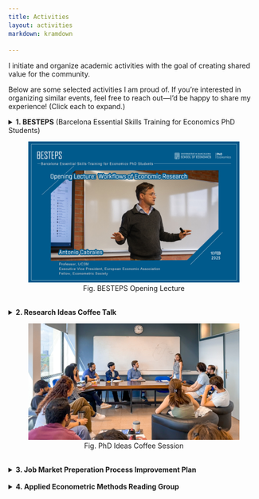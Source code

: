 ```yaml
---
title: Activities
layout: activities
markdown: kramdown

---
```


I initiate and organize academic activities with the goal of creating shared value for the community.

Below are some selected activities I am proud of. If you’re interested in organizing similar events, feel free to reach out—I’d be happy to share my experience! (Click each to expand.)



<details>
  <summary>
    <b>1. BESTEPS</b> (Barcelona Essential Skills Training for Economics PhD Students)

  <p>
    <center> 
      <figure>
        <img src="assets/images/BESTEPS1.jpg"> 
        <figcaption>Fig. BESTEPS Opening Lecture</figcaption> 
      </figure>
    </center>
  </p>
  </summary>

  <p>BESTEPS provides PhD students with comprehensive guidance for <b>key stages of a research project</b>. Through expert-led lectures, the program empowers participants to take the "best steps" toward conducting rigorous research efficiently. (<a href="https://www.ub.edu/school-economics/kick-off-of-the-besteps-with-antonio-cabrales/" target="_blank">UBSE News on the Launch of BESTEPS</a>)</p>

  <p>BESTEPS is financed by a <a href="https://web.ub.edu/en/web/escola-doctorat/" target="_blank">EDUB-funded project</a> for which I am the grant recipient, running during academic years 2024/25 and 2025/26. The design and organization of the program is a joint effort with my PhD colleagues and the <a href="https://www.ub.edu/school-economics/" target="_blank">UBSE</a> staff.</p>

  <p>BESTEPS consists of 7 Lectures taught by renowned scholars:</p>
  <ul>
    <li><b>Opening Lecture:</b> <a href="https://www.linkedin.com/feed/update/urn:li:activity:7295739310534717440/" target="_blank">Workflows of Economics Research</a> (Prof. Antonio Cabrales)</li>
    <li><b>Lecture 1:</b> <a href="https://lin-mengwei.github.io/activities" target="_blank">Starting a Feasible Project: Ideas, Literature, Exploratory Analysis</a> (Prof. Libertad Gonzalez)</li>
    <li><b>Lecture 2:</b> <a href="https://lin-mengwei.github.io/activities" target="_blank">Doing Organized and Replicable Research</a> (TBD)</li>
    <li><b>Lecture 3:</b> <a href="https://lin-mengwei.github.io/activities" target="_blank">Making Research Vivid: Visualization Practices</a> (Prof. Dirk Foremny & TBD)</li>
    <li><b>Lecture 4:</b> <a href="https://lin-mengwei.github.io/activities" target="_blank">Communicating Research 1: Presentations, Posters and Elevator Pitches</a> (TBD)</li>
    <li><b>Lecture 5:</b> <a href="https://lin-mengwei.github.io/activities" target="_blank">Communicating Research 2: Abstract, Introduction and Conclusion</a> (TBD)</li>
    <li><b>Closing Lecture:</b> <a href="https://lin-mengwei.github.io/activities" target="_blank">Publication Experiences: Mindset and Strategy</a> (TBD)</li>
  </ul>
  <br>

</details>
<br>
<details>
  <summary>
    <b>2. Research Ideas Coffee Talk</b>

  <p>
    <center> 
      <figure>
        <img src="assets/images/coffee1.jpg"> 
        <figcaption>Fig. PhD Ideas Coffee Session</figcaption> 
      </figure>
    </center>
  </p>
  </summary>

  <p>The Ideas Coffees are designed for PhD students and Postdocs to talk about <b>newly formed immature ideas</b> in a safe and friendly environment. The main objectives are to receive feedback before starting a project, understand each others' research interests, and foster collaboration. We also host occasional special sessions (e.g., sharing data info). (See: <a href="https://www.linkedin.com/posts/universitat-de-barcelona-school-of-economics_yesterday-we-concluded-the-final-session-activity-7275801743379046401-EGbN/" target="_blank">Our event post, Dec. 2024</a>)</p>

  <p>This is an innovative event series for junior Economics researchers at <a href="https://www.ub.edu/school-economics/" target="_blank">UBSE</a>, which I initiated with IEB PhD colleagues in 2024. It has received invaluable support from the PhD in Economics Program. I have been in charge of the series in academic years 2023/24 and 2024/25.</p>

  <br>
</details>

<br>
<details>
  <summary>
    <b>3. Job Market Preperation Process Improvement Plan</b> 
  </summary>
    <p> The plan aims to better prepare PhD program candidates for the job market by offering a comprehensive set of activities, including information sessions, planning meetings, package tutoring, mock interviews, mock job market talks. The proposal of this plan was development with the invaluable support and advice from <a href="https://mariebeigelman.github.io/" target="_blank">Marie Beigelman</a> and <a href="https://abhinavkhemka.com" target="_blank">Abhinav Khemka</a>. It was approved by th Academic Committee and has been implemented since the academic year 2024/25.</p>
</details>

<br>
<details>
  <summary><b>4. Applied Econometric Methods Reading Group</b></summary>

  <p>The reading group meets regularly to share new methodological advancements in applied micro. We aim to cover <b>newly-developed causal inference methods</b> that are not yet commonly taught in a standard graduate-level econometrics course. I work with <a href="https://ieb.ub.edu/en/researcher/blanco-pineiro-sergio/" target="_blank">Sergio Blanco</a>, the coordinator of the group, and others in planning and organizing the activity.</p>

  <p><b>Topics in 2025 (TBD) include:</b></p>
  <ul>
    <li>Shift-share & Recentered Instruments</li>
    <li>Staggered DID with Continuous Treatments</li>
    <li>Difference in Discontinuities</li>
    <li>...</li>
  </ul>
  <br>
</details>
